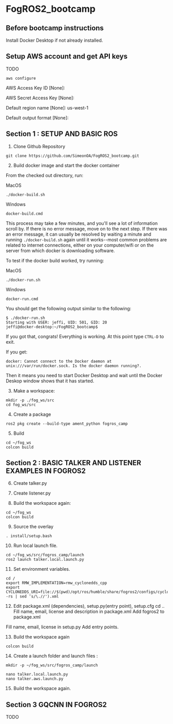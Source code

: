 # FogROS2_bootcamp

## Before bootcamp instructions

Install Docker Desktop if not already installed.


## Setup AWS account and get API keys

TODO
```
aws configure
```
AWS Access Key ID [None]: 

AWS Secret Access Key [None]: 

Default region name [None]: us-west-1

Default output format [None]:

## Section 1 : SETUP AND BASIC ROS
1. Clone Github Repository
```
git clone https://github.com/SimeonOA/FogROS2_bootcamp.git
```
2. Build docker image and start the docker container

From the checked out directory, run:

MacOS
```
./docker-build.sh
```

Windows
```
docker-build.cmd
```

This process may take a few minutes, and you'll see a lot of information scroll by.  If there is no error message, move on to the next step.  If there was an error message, it can usually be resolved by waiting a minute and running `./docker-build.sh` again until it works--most common problems are related to internet connections, either on your computer/wifi or on the server from which docker is downloading software.


To test if the docker build worked, try running:

MacOS
```
./docker-run.sh
```

Windows
```
docker-run.cmd
```

You should get the following output similar to the following:
```
$ ./docker-run.sh 
Starting with USER: jeffi, UID: 501, GID: 20
jeffi@docker-desktop:~/FogROS2_bootcamp$ 
```
If you got that, congrats!  Everything is working.  At this point type `CTRL-D` to exit.


If you get:
```
docker: Cannot connect to the Docker daemon at unix:///var/run/docker.sock. Is the docker daemon running?.
```
Then it means you need to start Docker Desktop and wait until the Docker Deskop window shows that it has started.


3. Make a workspace:
```
mkdir -p ./fog_ws/src
cd fog_ws/src
```

4. Create a package
```
ros2 pkg create --build-type ament_python fogros_camp
```

5. Build
```
cd ~/fog_ws
colcon build
```


## Section 2 : BASIC TALKER AND LISTENER EXAMPLES IN FOGROS2

6. Create talker.py
7. Create listener.py

8. Build the workspace again:
```
cd ~/fog_ws
colcon build
```

9. Source the overlay
```
. install/setup.bash
```

10. Run local launch file.
```
cd ~/fog_ws/src/fogros_camp/launch
ros2 launch talker.local.launch.py
```

11. Set environment variables. 
```
cd /
export RMW_IMPLEMENTATION=rmw_cyclonedds_cpp
export CYCLONEDDS_URI=file://$(pwd)/opt/ros/humble/share/fogros2/configs/cyclonedds.ubuntu.$(lsb_release -rs | sed 's/\.//').xml
```

12. Edit package.xml (dependencies), setup.py(entry point), setup.cfg
cd ..
Fill name, email, license and description in package.xml
Add <depend>fogros2</depend> to package.xml

Fill name, email, license in setup.py
Add entry points.


13. Build the workspace again
```
colcon build
```


14. Create a launch folder and launch files : 
```
mkdir -p ~/fog_ws/src/fogros_camp/launch

nano talker.local.launch.py 
nano talker.aws.launch.py
```

15. Build the workspace again.


## Section 3 GQCNN IN FOGROS2
TODO